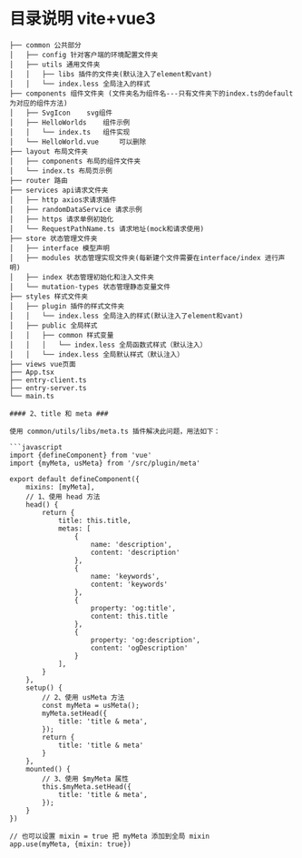 # 目录说明 vite+vue3
```
├── common 公共部分
│   ├── config 针对客户端的环境配置文件夹
│   ├── utils 通用文件夹
│   │   ├── libs 插件的文件夹(默认注入了element和vant)
│   │   └── index.less 全局注入的样式
├── components 组件文件夹 (文件夹名为组件名---只有文件夹下的index.ts的default为对应的组件方法)
│   ├── SvgIcon    svg组件 
│   ├── HelloWorlds    组件示例 
│   │   └── index.ts   组件实现
│   └── HelloWorld.vue     可以删除
├── layout 布局文件夹
│   ├── components 布局的组件文件夹
│   └── index.ts 布局页示例
├── router 路由
├── services api请求文件夹
│   ├── http axios求请求插件
│   ├── randomDataService 请求示例
│   ├── https 请求单例初始化
│   └── RequestPathName.ts 请求地址(mock和请求使用)
├── store 状态管理文件夹
│   ├── interface 模型声明
│   ├── modules 状态管理实现文件夹(每新建个文件需要在interface/index 进行声明)
│   ├── index 状态管理初始化和注入文件夹
│   └── mutation-types 状态管理静态变量文件
├── styles 样式文件夹
│   ├── plugin 插件的样式文件夹
│   │   └── index.less 全局注入的样式(默认注入了element和vant)
│   ├── public 全局样式
│   │   ├── common 样式变量
│   │   │   └── index.less 全局函数式样式（默认注入）
│   │   └── index.less 全局默认样式（默认注入）
├── views vue页面
├── App.tsx
├── entry-client.ts
├── entry-server.ts
└── main.ts 

#### 2、title 和 meta ###

使用 common/utils/libs/meta.ts 插件解决此问题，用法如下：

```javascript
import {defineComponent} from 'vue'
import {myMeta, usMeta} from '/src/plugin/meta'

export default defineComponent({
    mixins: [myMeta],
    // 1、使用 head 方法
    head() {
        return {
            title: this.title,
            metas: [
                {
                    name: 'description',
                    content: 'description'
                },
                {
                    name: 'keywords',
                    content: 'keywords'
                },
                {
                    property: 'og:title',
                    content: this.title
                },
                {
                    property: 'og:description',
                    content: 'ogDescription'
                }
            ],
        }
    },
    setup() {
        // 2、使用 usMeta 方法
        const myMeta = usMeta();
        myMeta.setHead({
            title: 'title & meta',
        });
        return {
            title: 'title & meta'
        }
    },
    mounted() {
        // 3、使用 $myMeta 属性
        this.$myMeta.setHead({
            title: 'title & meta',
        });
    }
})

// 也可以设置 mixin = true 把 myMeta 添加到全局 mixin
app.use(myMeta, {mixin: true})
```
